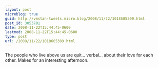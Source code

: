```yaml
---
layout: post
microblog: true
guid: http://vmstan-tweets.micro.blog/2008/11/22/1018605309.html
post_id: 3053781
date: 2008-11-22T15:44:45-0600
lastmod: 2008-11-22T15:44:45-0600
type: post
url: /2008/11/22/1018605309.html
---
```

The people who live above us are quit... verbal... about their love for each other. Makes for an interesting afternoon.
